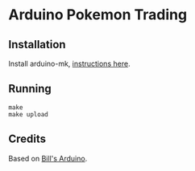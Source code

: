 # Arduino Pokemon Trading

## Installation

Install arduino-mk, [instructions here](https://github.com/sudar/Arduino-Makefile).

## Running

```
make
make upload
```

## Credits

Based on [Bill's Arduino](https://github.com/pepijndevos/arduino-boy).
